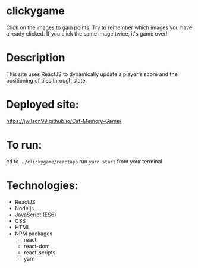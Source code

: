 # clickygame

Click on the images to gain points. Try to remember which images you have already clicked. If you click the same image twice, it's game over!

# Description
This site uses ReactJS to dynamically update a player's score and the positioning of tiles through state.

# Deployed site:
https://jwilson99.github.io/Cat-Memory-Game/

# To run:
cd to ...`/clickygame/reactapp`
run `yarn start` from your terminal

# Technologies:
* ReactJS
* Node.js
* JavaScript (ES6)
* CSS 
* HTML
* NPM packages
  - react
  - react-dom
  - react-scripts
  - yarn

